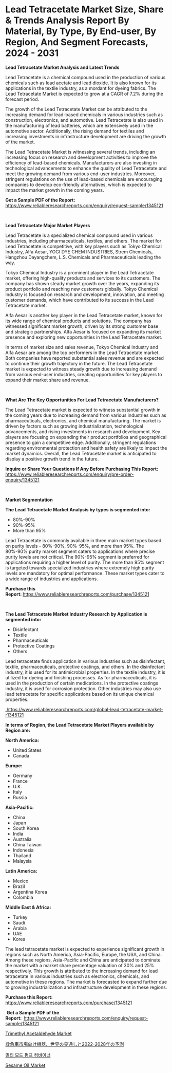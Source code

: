 <p><h1>Lead Tetracetate Market Size, Share & Trends Analysis Report By Material, By Type, By End-user, By Region, And Segment Forecasts, 2024 - 2031</h1></p><p><strong>Lead Tetracetate Market Analysis and Latest Trends</strong></p>
<p><p>Lead Tetracetate is a chemical compound used in the production of various chemicals such as lead acetate and lead dioxide. It is also known for its applications in the textile industry, as a mordant for dyeing fabrics. The Lead Tetracetate Market is expected to grow at a CAGR of 7.2% during the forecast period.</p><p>The growth of the Lead Tetracetate Market can be attributed to the increasing demand for lead-based chemicals in various industries such as construction, electronics, and automotive. Lead Tetracetate is also used in the manufacturing of lead batteries, which are extensively used in the automotive sector. Additionally, the rising demand for textiles and increasing investments in infrastructure development are driving the growth of the market.</p><p>The Lead Tetracetate Market is witnessing several trends, including an increasing focus on research and development activities to improve the efficiency of lead-based chemicals. Manufacturers are also investing in technological advancements to enhance the quality of Lead Tetracetate and meet the growing demand from various end-user industries. Moreover, stringent regulations on the use of lead-based chemicals are encouraging companies to develop eco-friendly alternatives, which is expected to impact the market growth in the coming years.</p></p>
<p><strong>Get a Sample PDF of the Report:&nbsp;</strong> <a href="https://www.reliableresearchreports.com/enquiry/request-sample/1345121">https://www.reliableresearchreports.com/enquiry/request-sample/1345121</a></p>
<p>&nbsp;</p>
<p><strong>Lead Tetracetate Major Market Players</strong></p>
<p><p>Lead Tetracetate is a specialized chemical compound used in various industries, including pharmaceuticals, textiles, and others. The market for Lead Tetracetate is competitive, with key players such as Tokyo Chemical Industry, Alfa Aesar, YOGI DYE CHEM INDUSTRIES, Strem Chemicals, Hangzhou Dayangchem, L.S. Chemicals and Pharmaceuticals leading the way.</p><p>Tokyo Chemical Industry is a prominent player in the Lead Tetracetate market, offering high-quality products and services to its customers. The company has shown steady market growth over the years, expanding its product portfolio and reaching new customers globally. Tokyo Chemical Industry is focused on research and development, innovation, and meeting customer demands, which have contributed to its success in the Lead Tetracetate market.</p><p>Alfa Aesar is another key player in the Lead Tetracetate market, known for its wide range of chemical products and solutions. The company has witnessed significant market growth, driven by its strong customer base and strategic partnerships. Alfa Aesar is focused on expanding its market presence and exploring new opportunities in the Lead Tetracetate market.</p><p>In terms of market size and sales revenue, Tokyo Chemical Industry and Alfa Aesar are among the top performers in the Lead Tetracetate market. Both companies have reported substantial sales revenue and are expected to continue their growth trajectory in the future. The Lead Tetracetate market is expected to witness steady growth due to increasing demand from various end-user industries, creating opportunities for key players to expand their market share and revenue.</p></p>
<p>&nbsp;</p>
<p><strong>What Are The Key Opportunities For Lead Tetracetate Manufacturers?</strong></p>
<p><p>The Lead Tetracetate market is expected to witness substantial growth in the coming years due to increasing demand from various industries such as pharmaceuticals, electronics, and chemical manufacturing. The market is driven by factors such as growing industrialization, technological advancements, and rising investments in research and development. Key players are focusing on expanding their product portfolios and geographical presence to gain a competitive edge. Additionally, stringent regulations regarding environmental protection and health safety are likely to impact the market dynamics. Overall, the Lead Tetracetate market is anticipated to display a positive growth trend in the future.</p></p>
<p><strong>Inquire or Share Your Questions If Any Before Purchasing This Report:</strong> <a href="https://www.reliableresearchreports.com/enquiry/pre-order-enquiry/1345121">https://www.reliableresearchreports.com/enquiry/pre-order-enquiry/1345121</a></p>
<p>&nbsp;</p>
<p><strong>Market Segmentation</strong></p>
<p><strong>The Lead Tetracetate Market Analysis by types is segmented into:</strong></p>
<p><ul><li>80%-90%</li><li>90%-95%</li><li>More than 95%</li></ul></p>
<p><p>Lead Tetracetate is commonly available in three main market types based on purity levels - 80%-90%, 90%-95%, and more than 95%. The 80%-90% purity market segment caters to applications where precise purity levels are not critical. The 90%-95% segment is preferred for applications requiring a higher level of purity. The more than 95% segment is targeted towards specialized industries where extremely high purity levels are mandatory for optimal performance. These market types cater to a wide range of industries and applications.</p></p>
<p><strong>Purchase this Report:&nbsp;</strong><a href="https://www.reliableresearchreports.com/purchase/1345121">https://www.reliableresearchreports.com/purchase/1345121</a></p>
<p>&nbsp;</p>
<p><strong>The Lead Tetracetate Market Industry Research by Application is segmented into:</strong></p>
<p><ul><li>Disinfectant</li><li>Textile</li><li>Pharmaceuticals</li><li>Protective Coatings</li><li>Others</li></ul></p>
<p><p>Lead tetracetate finds application in various industries such as disinfectant, textile, pharmaceuticals, protective coatings, and others. In the disinfectant industry, it is used for its antimicrobial properties. In the textile industry, it is utilized for dyeing and finishing processes. As for pharmaceuticals, it is used in the production of certain medications. In the protective coatings industry, it is used for corrosion protection. Other industries may also use lead tetracetate for specific applications based on its unique chemical properties.</p></p>
<p><a href="https://www.reliableresearchreports.com/global-lead-tetracetate-market-r1345121">&nbsp;https://www.reliableresearchreports.com/global-lead-tetracetate-market-r1345121</a></p>
<p><strong>In terms of Region, the Lead Tetracetate Market Players available by Region are:</strong></p>
<p>
    <p> <strong> North America: </strong>
        <ul>
            <li>United States</li>
            <li>Canada</li>
        </ul>
        </p> 
    <p> <strong> Europe: </strong>
        <ul>
            <li>Germany</li>
            <li>France</li>
            <li>U.K.</li>
            <li>Italy</li>
            <li>Russia</li>
        </ul>
        </p> 
    <p> <strong> Asia-Pacific: </strong>
        <ul>
            <li>China</li>
            <li>Japan</li>
            <li>South Korea</li>
            <li>India</li>
            <li>Australia</li>
            <li>China Taiwan</li>
            <li>Indonesia</li>
            <li>Thailand</li>
            <li>Malaysia</li>
        </ul>
        </p> 
    <p> <strong> Latin America: </strong>
        <ul>
            <li>Mexico</li>
            <li>Brazil</li>
            <li>Argentina Korea</li>
            <li>Colombia</li>
        </ul>
        </p> 
    <p> <strong> Middle East & Africa: </strong>
        <ul>
            <li>Turkey</li>
            <li>Saudi</li>
            <li>Arabia</li>
            <li>UAE</li>
            <li>Korea</li>
        </ul>
    </p>
    </p>
<p><p>The lead tetracetate market is expected to experience significant growth in regions such as North America, Asia-Pacific, Europe, the USA, and China. Among these regions, Asia-Pacific and China are anticipated to dominate the market with a market share percentage valuation of 30% and 25% respectively. This growth is attributed to the increasing demand for lead tetracetate in various industries such as electronics, chemicals, and automotive in these regions. The market is forecasted to expand further due to growing industrialization and infrastructure development in these regions.</p></p>
<p><strong>Purchase this Report: </strong><a href="https://www.reliableresearchreports.com/purchase/1345121">https://www.reliableresearchreports.com/purchase/1345121</a></p>
<p>&nbsp;<strong>Get a Sample PDF of the Report:&nbsp;&nbsp;</strong><a href="https://www.reliableresearchreports.com/enquiry/request-sample/1345121">https://www.reliableresearchreports.com/enquiry/request-sample/1345121</a></p>
<p><strong></strong></p>
<p><p><a href="https://github.com/jahid123ahm/Market-Research-Report-List-1/blob/main/trimethyl-acetaldehyde-market.md">Trimethyl Acetaldehyde Market</a></p><p><a href="https://github.com/BrionnaBoyle/Market-Research-Report-List-1/blob/main/8347915131036.md">救急車市場向け機器、世界の見通しと2022-2028年の予測</a></p><p><a href="https://github.com/konokaryan/Market-Research-Report-List-1/blob/main/4012265119470.md">멀티 모드 펌프 컴바이너</a></p><p><a href="https://github.com/riwar777/Market-Research-Report-List-1/blob/main/sesame-oil-market.md">Sesame Oil Market</a></p></p>